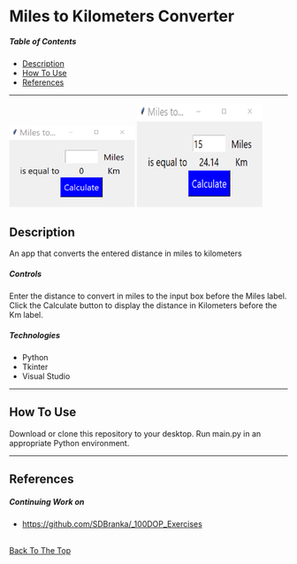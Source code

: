# Miles to Kilometers Converter

##### Table of Contents

- [Description](#description)
- [How To Use](#how-to-use)
- [References](#references)

---

<p float="center">
    <img src="https://github.com/SDBranka/Miles_to_Kilometers_Converter/blob/main/Resources/screenshot0.png" width=45% alt="game start image"/>
    <img src="https://github.com/SDBranka/Miles_to_Kilometers_Converter/blob/main/Resources/screenshot1.png" width=45% height= 188 alt="game play image"/>
</p>

## Description

An app that converts the entered distance in miles to kilometers

##### Controls

Enter the distance to convert in miles to the input box before the Miles label. Click the Calculate button to display the distance in Kilometers before the Km label.

##### Technologies

- Python
- Tkinter
- Visual Studio

---

## How To Use

Download or clone this repository to your desktop. Run main.py in an appropriate Python environment.

---

## References

##### Continuing Work on
- https://github.com/SDBranka/_100DOP_Exercises

\
[Back To The Top](#miles-to-kilometers-converter)